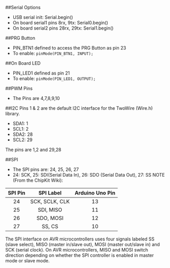 ##Serial Options
* USB serial init: Serial.begin()
* On board serial1 pins 8rx, 9tx: Serial0.begin()
* On board serial2 pins 28rx, 29tx: Serial1.begin()

##PRG Button
* PIN_BTN1 defined to access the PRG Button as pin 23
* To enable: `pinMode(PIN_BTN1, INPUT);`

##On Board LED
* PIN_LED1 defined as pin 21 
* To enable: `pinMode(PIN_LED1, OUTPUT);`

##PWM Pins
* The Pins are 4,7,8,9,10

##I2C
Pins 1 & 2 are the default I2C interface for the TwoWire (Wire.h) library.

* SDA1: 1
* SCL1: 2
* SDA2: 28
* SCL2: 29

The pins are 1,2 and 29,28

##SPI
* The SPI pins are: 24, 25, 26, 27
* 24: SCK, 25: SDI(Serial Data In), 26: SDO (Serial Data Out), 27: SS
NOTE (From the ChipKit Wiki):

| SPI Pin | SPI Label| Arduino Uno Pin|
|:---:|:----:|:---:|
|24|SCK, SCLK, CLK| 13| 
|25|SDI, MISO| 11|
|26|SDO, MOSI| 12|
|27|SS, CS| 10|


The SPI interface on AVR microcontrollers uses four signals labeled SS (slave select), MISO (master in/slave out), MOSI (master out/slave in) and SCK (serial clock). On AVR microcontrollers, MISO and MOSI switch direction depending on whether the SPI controller is enabled in master mode or slave mode.



